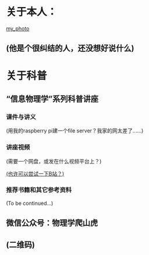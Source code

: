 # 关于本人：

[my_photo]

(他是个很纠结的人，还没想好说什么)
---

# 关于科普

## “信息物理学”系列科普讲座

### 课件与讲义

(用我的raspberry pi建一个file server？我家的网太差了......)

### 讲座视频

(需要一个网盘，或发在什么视频平台上？)

[(也许可以尝试一下B站？)](http://bilibili.com)

### 推荐书籍和其它参考资料

(To be continued...)

## 微信公众号：物理学爬山虎

(二维码)
---

[my_photo]: my_photo.jpg
